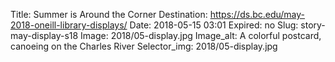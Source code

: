 Title: Summer is Around the Corner
Destination: https://ds.bc.edu/may-2018-oneill-library-displays/
Date: 2018-05-15 03:01
Expired: no
Slug: story-may-display-s18
Image: 2018/05-display.jpg
Image_alt: A colorful postcard, canoeing on the Charles River
Selector_img: 2018/05-display.jpg